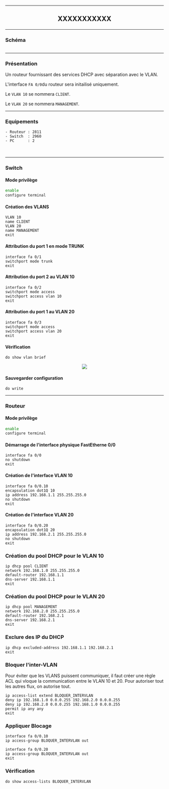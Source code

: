 <br />

----------------------------------------------------------------------------------------------------------------------------------
## <p align='center'> XXXXXXXXXXX </p>


----------------------------------------------------------------------------------------------------------------------------------
### Schéma
<p align='center'><img src=''> </p>

----------------------------------------------------------------------------------------------------------------------------------
### Présentation
Un routeur fournissant des services DHCP avec séparation avec le VLAN.

L'interface `FA 0/0`du routeur sera initailisé uniquement.

Le `VLAN 10` se nommera `CLIENT`.

Le `VLAN 20` se nommera `MANAGEMENT`.

----------------------------------------------------------------------------------------------------------------------------------
### Equipements
```
- Routeur : 2811
- Switch  : 2960
- PC      : 2
```
<br />

----------------------------------------------------------------------------------------------------------------------------------
### Switch


#### Mode privilège
```bash
enable
configure terminal
```

#### Création des VLANS
```
VLAN 10
name CLIENT
VLAN 20
name MANAGEMENT
exit
```


#### Attribution du port 1 en mode TRUNK
```
interface fa 0/1
switchport mode trunk
exit
```

#### Attribution du port 2 au VLAN 10
```
interface fa 0/2
switchport mode access
switchport access vlan 10
exit
```


#### Attribution du port 1 au VLAN 20
```
interface fa 0/3
switchport mode access
switchport access vlan 20
exit
```

#### Vérification
```
do show vlan brief
```

<p align ='center'> <img src='https://github.com/dexter74/Cisco/assets/35907/1a7328bc-f4f1-4840-a9bb-e8a9164169ef'> </p>


#### Sauvegarder configuration
```
do write
```


----------------------------------------------------------------------------------------------------------------------------------
### Routeur
#### Mode privilège
```bash
enable
configure terminal
```

#### Démarrage de l'interface physique FastEtherne 0/0
```
interface fa 0/0
no shutdown
exit
```

#### Création de l'interface VLAN 10
```
interface fa 0/0.10
encapsulation dot1Q 10
ip address 192.168.1.1 255.255.255.0
no shutdown
exit
```

#### Création de l'interface VLAN 20
```
interface fa 0/0.20
encapsulation dot1Q 20
ip address 192.168.2.1 255.255.255.0
no shutdown
exit
```

### Création du pool DHCP pour le VLAN 10
```
ip dhcp pool CLIENT
network 192.168.1.0 255.255.255.0
default-router 192.168.1.1
dns-server 192.168.1.1
exit
```

### Création du pool DHCP pour le VLAN 20
```
ip dhcp pool MANAGEMENT
network 192.168.2.0 255.255.255.0
default-router 192.168.2.1
dns-server 192.168.2.1
exit
```

### Exclure des IP du DHCP
```
ip dhcp excluded-address 192.168.1.1 192.168.2.1
exit
```

### Bloquer l'inter-VLAN 
Pour éviter que les VLANS puissent communiquer, il faut créer une règle ACL qui vloque la communication entre le VLAN 10 et 20.
Pour autoriser tout les autres flux, on autorise tout.
```
ip access-list extend BLOQUER_INTERVLAN
deny ip 192.168.1.0 0.0.0.255 192.168.2.0 0.0.0.255
deny ip 192.168.2.0 0.0.0.255 192.168.1.0 0.0.0.255
permit ip any any
exit
```

### Appliquer Blocage
```
interface fa 0/0.10
ip access-group BLOQUER_INTERVLAN out

interface fa 0/0.20
ip access-group BLOQUER_INTERVLAN out
exit
```

### Vérification
```
do show access-lists BLOQUER_INTERVLAN
```
